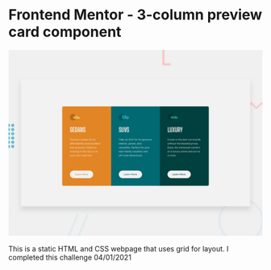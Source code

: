 # Frontend Mentor - 3-column preview card component

![Design preview for the 3-column preview card component coding challenge](./design/desktop-preview.jpg)

This is a static HTML and CSS webpage that uses grid for layout. I completed this challenge 04/01/2021
